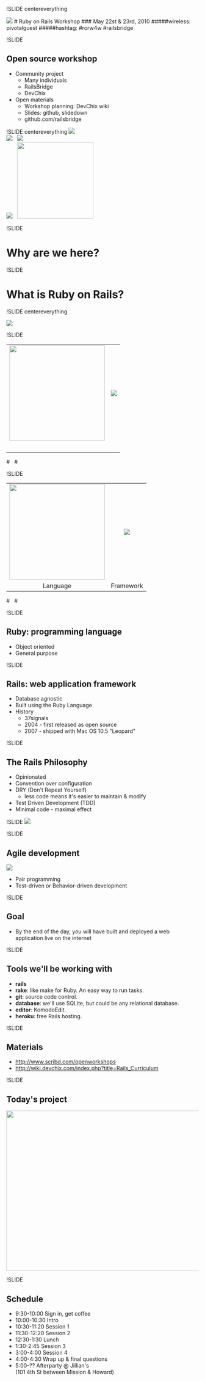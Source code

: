 !SLIDE centereverything
<LINK REL=StyleSheet HREF="styles.css" TYPE="text/css">
<img src="img/railsbridge_logo.png">
# Ruby on Rails Workshop
### May 22st & 23rd, 2010
#####wireless: pivotalguest
#####hashtag: #rorw4w #railsbridge

!SLIDE

## Open source workshop
* Community project
  * Many individuals 
  * RailsBridge
  * DevChix
* Open materials
  * Workshop planning: DevChix wiki
  * Slides: github, slidedown
  * github.com/railsbridge

!SLIDE centereverything
<img src="img/scribd_logo.jpg" />&nbsp;&nbsp;<br/>
<img src="img/heroku_logo.png" />&nbsp;&nbsp;
<img src="img/honk_logo.jpg" />&nbsp;&nbsp;<br/>
<img src="img/pivotal_labs_logo.png" />&nbsp;&nbsp;
<img src="img/railsbridge_logo.png" height="200" />&nbsp;&nbsp;

!SLIDE

# Why are we here?

!SLIDE

# What is Ruby on Rails?

!SLIDE centereverything

<img src="img/web-application.png">

!SLIDE

<table width="100%">
<tr>
<td align="center">
<img src="img/ruby-logo.jpg" width="250">
</td>
<td align="center">
<img src="img/rails_logo.jpg">
</td>
</tr>
<tr>
<td>&nbsp;</td>
<td>&nbsp;</td>
</tr>
</table>
# &nbsp;
# &nbsp;

!SLIDE

<table width="100%">
<tr>
<td align="center">
<img src="img/ruby-logo.jpg" width="250">
</td>
<td align="center">
<img src="img/rails_logo.jpg">
</td>
</tr>
<tr>
<td align="center">
<span class="big-text">Language</span>
</td>
<td align="center">
<span class="big-text">Framework</span>
</td>
</tr>
</table>
# &nbsp;
# &nbsp;

!SLIDE

## Ruby: programming language
* Object oriented
* General purpose

!SLIDE

## Rails: web application framework
* Database agnostic
* Built using the Ruby Language
* History
  * 37signals 
  * 2004 - first released as open source
  * 2007 - shipped with Mac OS 10.5 "Leopard"

!SLIDE
## The Rails Philosophy
* Opinionated
* Convention over configuration
* DRY (Don't Repeat Yourself)
  * less code means it's easier to maintain & modify
* Test Driven Development (TDD)
* Minimal code - maximal effect

!SLIDE
<img src="img/mvc_simple.png">

!SLIDE
## Agile development

<img src="img/agile.jpg"/>

* Pair programming
* Test-driven or Behavior-driven development


!SLIDE
## Goal
* By the end of the day, you will have built and deployed a web application live on the internet

!SLIDE
## Tools we'll be working with
* **rails**
* **rake**: like make for Ruby. An easy way to run tasks.
* **git**: source code control.
* **database**: we'll use SQLite, but could be any relational database.
* **editor**: KomodoEdit.
* **heroku**: free Rails hosting.

!SLIDE
## Materials
* http://www.scribd.com/openworkshops
* http://wiki.devchix.com/index.php?title=Rails_Curriculum

!SLIDE
## Today's project
<a href="http://www.ultrasaurus.com/rubyworkshop/app_design/"><img src="img/unauthenticated_home-0.jpg" width="946" height="420"/></a>

!SLIDE 
## Schedule
* 9:30-10:00 Sign in, get coffee
* 10:00-10:30 Intro
* 10:30-11:20 Session 1
* 11:30-12:20 Session 2
* 12:30-1:30 Lunch
* 1:30-2:45 Session 3
* 3:00-4:00 Session 4
* 4:00-4:30 Wrap up & final questions
* 5:00-?? Afterparty @ Jillian's<br/>
  (101 4th St between Mission & Howard) 
